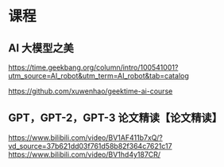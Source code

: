 # 课程
## AI 大模型之美
https://time.geekbang.org/column/intro/100541001?utm_source=AI_robot&utm_term=AI_robot&tab=catalog

https://github.com/xuwenhao/geektime-ai-course
## GPT，GPT-2，GPT-3 论文精读【论文精读】
https://www.bilibili.com/video/BV1AF411b7xQ/?vd_source=37b621dd03f761d58b82f364c7621c17
https://www.bilibili.com/video/BV1hd4y187CR/

